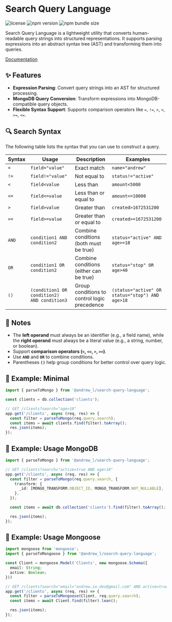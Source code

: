 # Search Query Language

![license](https://img.shields.io/npm/l/%40andrew_l%2Fsearch-query-language)
![npm version](https://img.shields.io/npm/v/%40andrew_l%2Fsearch-query-language)
![npm bundle size](https://img.shields.io/bundlephobia/minzip/%40andrew_l%2Fsearch-query-language)

Search Query Language is a lightweight utility that converts human-readable query strings into structured representations. It supports parsing expressions into an abstract syntax tree (AST) and transforming them into queries.

[Documentation](https://men232.github.io/toolkit/reference/@andrew_l/search-query-language/)

<!-- install placeholder -->

## ✨ Features

- **Expression Parsing**: Convert query strings into an AST for structured processing.
- **MongoDB Query Conversion**: Transform expressions into MongoDB-compatible query objects.
- **Flexible Syntax Support**: Supports comparison operators like `=`, `!=`, `>`, `<`, `>=`, `<=`.

## 🔍 Search Syntax

The following table lists the syntax that you can use to construct a query.

| Syntax | Usage                                       | Description                                  | Examples                                        |
| ------ | ------------------------------------------- | -------------------------------------------- | ----------------------------------------------- |
| `=`    | `field="value"`                             | Exact match                                  | `name="andrew"`                                 |
| `!=`   | `field!="value"`                            | Not equal to                                 | `status!="active"`                              |
| `<`    | `field<value`                               | Less than                                    | `amount<5000`                                   |
| `<=`   | `field<=value`                              | Less than or equal to                        | `amount<=10000`                                 |
| `>`    | `field>value`                               | Greater than                                 | `created>1672531200`                            |
| `>=`   | `field>=value`                              | Greater than or equal to                     | `created>=1672531200`                           |
| `AND`  | `condition1 AND condition2`                 | Combine conditions (both must be true)       | `status="active" AND age>=18`                   |
| `OR`   | `condition1 OR condition2`                  | Combine conditions (either can be true)      | `status="stop" OR age>40`                       |
| `()`   | `(condition1 OR condition2) AND condition3` | Group conditions to control logic precedence | `(status="active" OR status="stop") AND age>18` |

## 📌 Notes

- The **left operand** must always be an identifier (e.g., a field name), while the **right operand** must always be a literal value (e.g., a string, number, or boolean).
- Support **comparison operators (`<`, `<=`, `>`, `>=`)**.
- Use **`AND`** and **`OR`** to combine conditions.
- Parentheses **`()`** help group conditions for better control over query logic.

## 🚀 Example: Minimal

```ts
import { parseToMongo } from '@andrew_l/search-query-language';

const clients = db.collection('clients');

// GET /clients?search="age>18"
app.get('/clients', async (req, res) => {
  const filter = parseToMongo(req.query.search);
  const items = await clients.find(filter).toArray();
  res.json(items);
});
```

## 🚀 Example: Usage MongoDB

```ts
import { parseToMongo } from '@andrew_l/search-query-language';

// GET /clients?search="active=true AND age>18"
app.get('/clients', async (req, res) => {
  const filter = parseToMongo(req.query.search, {
    transform: {
      _id: [MONGO_TRANSFORM.OBJECT_ID, MONGO_TRANSFORM.NOT_NULLABLE],
    },
  });

  const items = await db.collection('clients').find(filter).toArray();

  res.json(items);
});
```

## 🚀 Example: Usage Mongoose

```ts
import mongoose from 'mongoose';
import { parseToMongoose } from '@andrew_l/search-query-language';

const Client = mongoose.Model('Clients', new mongoose.Schema({
  email: String;
  active: Boolean;
}))

// GET /clients?search="email="andrew.io.dev@gmail.com" AND active=true"
app.get('/clients', async (req, res) => {
  const filter = parseToMongoose(Client, req.query.search);
  const items = await Client.find(filter).lean();

  res.json(items);
});
```
